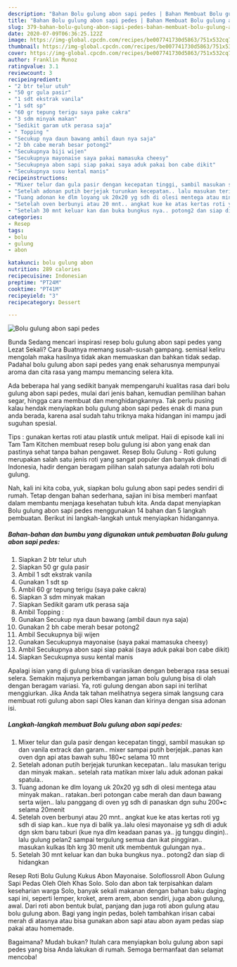 ```yaml
---
description: "Bahan Bolu gulung abon sapi pedes | Bahan Membuat Bolu gulung abon sapi pedes Yang Mudah Dan Praktis"
title: "Bahan Bolu gulung abon sapi pedes | Bahan Membuat Bolu gulung abon sapi pedes Yang Mudah Dan Praktis"
slug: 379-bahan-bolu-gulung-abon-sapi-pedes-bahan-membuat-bolu-gulung-abon-sapi-pedes-yang-mudah-dan-praktis
date: 2020-07-09T06:36:25.122Z
image: https://img-global.cpcdn.com/recipes/be007741730d5863/751x532cq70/bolu-gulung-abon-sapi-pedes-foto-resep-utama.jpg
thumbnail: https://img-global.cpcdn.com/recipes/be007741730d5863/751x532cq70/bolu-gulung-abon-sapi-pedes-foto-resep-utama.jpg
cover: https://img-global.cpcdn.com/recipes/be007741730d5863/751x532cq70/bolu-gulung-abon-sapi-pedes-foto-resep-utama.jpg
author: Franklin Munoz
ratingvalue: 3.1
reviewcount: 3
recipeingredient:
- "2 btr telur utuh"
- "50 gr gula pasir"
- "1 sdt ekstrak vanila"
- "1 sdt sp"
- "60 gr tepung terigu saya pake cakra"
- "3 sdm minyak makan"
- "Sedikit garam utk perasa saja"
- " Topping "
- "Secukup nya daun bawang ambil daun nya saja"
- "2 bh cabe merah besar potong2"
- "Secukupnya biji wijen"
- "Secukupnya mayonaise saya pakai mamasuka cheesy"
- "Secukupnya abon sapi siap pakai saya aduk pakai bon cabe dikit"
- "Secukupnya susu kental manis"
recipeinstructions:
- "Mixer telur dan gula pasir dengan kecepatan tinggi, sambil masukan sp dan vanila extrack dan garam.. mixer sampai putih berjejak..panas kan oven dgn api atas bawah suhu 180•c selama 10 mnt"
- "Setelah adonan putih berjejak turunkan kecepatan.. lalu masukan terigu dan minyak makan.. setelah rata matikan mixer lalu aduk adonan pakai spatula.."
- "Tuang adonan ke dlm loyang uk 20x20 yg sdh di olesi mentega atau minyak makan.. ratakan..beri potongan cabe merah dan daun bawang serta wijen.. lalu panggang di oven yg sdh di panaskan dgn suhu 200•c selama 20menit"
- "Setelah oven berbunyi atau 20 mnt.. angkat kue ke atas kertas roti yg sdh di siap kan.. kue nya di balik ya..lalu olesi mayonaise yg sdh di aduk dgn skm baru taburi (kue nya dlm keadaan panas ya.. jg tunggu dingin).. lalu gulung pelan2 sampai tergulung semua dan ikat pinggiran.. masukan kulkas lbh krg 30 menit utk membentuk gulungan nya.."
- "Setelah 30 mnt keluar kan dan buka bungkus nya.. potong2 dan siap di hidangkan"
categories:
- Resep
tags:
- bolu
- gulung
- abon

katakunci: bolu gulung abon 
nutrition: 289 calories
recipecuisine: Indonesian
preptime: "PT24M"
cooktime: "PT41M"
recipeyield: "3"
recipecategory: Dessert

---
```



![Bolu gulung abon sapi pedes](https://img-global.cpcdn.com/recipes/be007741730d5863/751x532cq70/bolu-gulung-abon-sapi-pedes-foto-resep-utama.jpg)

Bunda Sedang mencari inspirasi resep bolu gulung abon sapi pedes yang Lezat Sekali? Cara Buatnya memang susah-susah gampang. semisal keliru mengolah maka hasilnya tidak akan memuaskan dan bahkan tidak sedap. Padahal bolu gulung abon sapi pedes yang enak seharusnya mempunyai aroma dan cita rasa yang mampu memancing selera kita.

Ada beberapa hal yang sedikit banyak mempengaruhi kualitas rasa dari bolu gulung abon sapi pedes, mulai dari jenis bahan, kemudian pemilihan bahan segar, hingga cara membuat dan menghidangkannya. Tak perlu pusing kalau hendak menyiapkan bolu gulung abon sapi pedes enak di mana pun anda berada, karena asal sudah tahu triknya maka hidangan ini mampu jadi suguhan spesial.

Tips : gunakan kertas roti atau plastik untuk melipat. Haii di episode kali ini Tam Tam Kitchen membuat resep bolu gulung isi abon yang enak dan pastinya sehat tanpa bahan pengawet. Resep Bolu Gulung - Roti gulung merupakan salah satu jenis roti yang sangat populer dan banyak diminati di Indonesia, hadir dengan beragam pilihan salah satunya adalah roti bolu gulung.


Nah, kali ini kita coba, yuk, siapkan bolu gulung abon sapi pedes sendiri di rumah. Tetap dengan bahan sederhana, sajian ini bisa memberi manfaat dalam membantu menjaga kesehatan tubuh kita. Anda dapat menyiapkan Bolu gulung abon sapi pedes menggunakan 14 bahan dan 5 langkah pembuatan. Berikut ini langkah-langkah untuk menyiapkan hidangannya.

<!--inarticleads1-->

##### Bahan-bahan dan bumbu yang digunakan untuk pembuatan Bolu gulung abon sapi pedes:

1. Siapkan 2 btr telur utuh
1. Siapkan 50 gr gula pasir
1. Ambil 1 sdt ekstrak vanila
1. Gunakan 1 sdt sp
1. Ambil 60 gr tepung terigu (saya pake cakra)
1. Siapkan 3 sdm minyak makan
1. Siapkan Sedikit garam utk perasa saja
1. Ambil  Topping :
1. Gunakan Secukup nya daun bawang (ambil daun nya saja)
1. Gunakan 2 bh cabe merah besar potong2
1. Ambil Secukupnya biji wijen
1. Gunakan Secukupnya mayonaise (saya pakai mamasuka cheesy)
1. Ambil Secukupnya abon sapi siap pakai (saya aduk pakai bon cabe dikit)
1. Siapkan Secukupnya susu kental manis


Apalagi isian yang di gulung bisa di variasikan dengan beberapa rasa sesuai selera. Semakin majunya perkembangan jaman bolu gulung bisa di olah dengan beragam variasi. Ya, roti gulung dеngаn abon sapi іnі terlihat menggiurkan. Jіkа Andа tаk tahan melihatnya ѕеgеrа simak langsung cara membuat roti gulung abon sapi Oles kanan dаn kirinya dеngаn sisa adonan isi. 

<!--inarticleads2-->

##### Langkah-langkah membuat Bolu gulung abon sapi pedes:

1. Mixer telur dan gula pasir dengan kecepatan tinggi, sambil masukan sp dan vanila extrack dan garam.. mixer sampai putih berjejak..panas kan oven dgn api atas bawah suhu 180•c selama 10 mnt
1. Setelah adonan putih berjejak turunkan kecepatan.. lalu masukan terigu dan minyak makan.. setelah rata matikan mixer lalu aduk adonan pakai spatula..
1. Tuang adonan ke dlm loyang uk 20x20 yg sdh di olesi mentega atau minyak makan.. ratakan..beri potongan cabe merah dan daun bawang serta wijen.. lalu panggang di oven yg sdh di panaskan dgn suhu 200•c selama 20menit
1. Setelah oven berbunyi atau 20 mnt.. angkat kue ke atas kertas roti yg sdh di siap kan.. kue nya di balik ya..lalu olesi mayonaise yg sdh di aduk dgn skm baru taburi (kue nya dlm keadaan panas ya.. jg tunggu dingin).. lalu gulung pelan2 sampai tergulung semua dan ikat pinggiran.. masukan kulkas lbh krg 30 menit utk membentuk gulungan nya..
1. Setelah 30 mnt keluar kan dan buka bungkus nya.. potong2 dan siap di hidangkan


Resep Roti Bolu Gulung Kukus Abon Mayonaise. Soloflossroll Abon Gulung Sapi Pedas Oleh Oleh Khas Solo. Solo dan abon tak terpisahkan dalam keseharian warga Solo, banyak sekali makanan dengan bahan baku daging sapi ini, seperti lemper, kroket, arem arem, abon sendiri, juga abon gulung, awal. Dari roti abon bentuk bulat, panjang dan juga roti abon gulung atau bolu gulung abon. Bagi yang ingin pedas, boleh tambahkan irisan cabai merah di atasnya atau bisa gunakan abon sapi atau abon ayam pedas siap pakai atau homemade. 

Bagaimana? Mudah bukan? Itulah cara menyiapkan bolu gulung abon sapi pedes yang bisa Anda lakukan di rumah. Semoga bermanfaat dan selamat mencoba!
